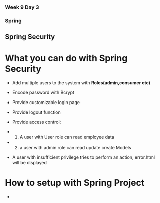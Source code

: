 ### Week 9 Day 3

### Spring

## Spring Security

# What you can do with Spring Security
 - Add multiple users to the system with **Roles(admin,consumer etc)**
 - Encode password with Bcrypt
 - Provide customizable login page
 - Provide logout function
 - Provide access control:
 - 1. A user with User role can read employee data
 - 2. a user with admin role can read update create Models

 - A user with insufficient privilege tries to perform an action, error.html will be displayed

# How to setup with Spring Project
 - 

